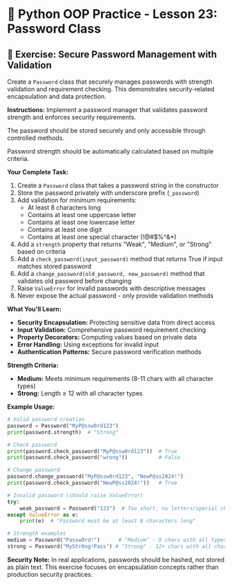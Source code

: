 # 🔐 Python OOP Practice - Lesson 23: Password Class

## 📝 Exercise: Secure Password Management with Validation

Create a `Password` class that securely manages passwords with strength validation and requirement checking. This demonstrates security-related encapsulation and data protection.

**Instructions:**
Implement a password manager that validates password strength and enforces security requirements.

The password should be stored securely and only accessible through controlled methods.

Password strength should be automatically calculated based on multiple criteria.

**Your Complete Task:**
1. Create a `Password` class that takes a password string in the constructor
2. Store the password privately with underscore prefix (`_password`)
3. Add validation for minimum requirements:
   - At least 8 characters long
   - Contains at least one uppercase letter
   - Contains at least one lowercase letter
   - Contains at least one digit
   - Contains at least one special character (!@#$%^&*)
4. Add a `strength` property that returns "Weak", "Medium", or "Strong" based on criteria
5. Add a `check_password(input_password)` method that returns True if input matches stored password
6. Add a `change_password(old_password, new_password)` method that validates old password before changing
7. Raise `ValueError` for invalid passwords with descriptive messages
8. Never expose the actual password - only provide validation methods

**What You'll Learn:**
- **Security Encapsulation:** Protecting sensitive data from direct access
- **Input Validation:** Comprehensive password requirement checking
- **Property Decorators:** Computing values based on private data
- **Error Handling:** Using exceptions for invalid input
- **Authentication Patterns:** Secure password verification methods

**Strength Criteria:**
- **Medium:** Meets minimum requirements (8-11 chars with all character types)
- **Strong:** Length ≥ 12 with all character types

**Example Usage:**
```python
# Valid password creation
password = Password("MyP@ssw0rd123")
print(password.strength)  # "Strong"

# Check password
print(password.check_password("MyP@ssw0rd123"))  # True
print(password.check_password("wrong"))          # False

# Change password
password.change_password("MyP@ssw0rd123", "NewP@ss2024!")
print(password.check_password("NewP@ss2024!"))   # True

# Invalid password (should raise ValueError)
try:
    weak_password = Password("123")  # Too short, no letters/special chars
except ValueError as e:
    print(e)  # "Password must be at least 8 characters long"

# Strength examples
medium = Password("Passw0rd!")      # "Medium" - 9 chars with all types
strong = Password("MyStr0ng!Pass") # "Strong" - 12+ chars with all character types
```

**Security Note:**
In real applications, passwords should be hashed, not stored as plain text. This exercise focuses on encapsulation concepts rather than production security practices.